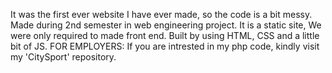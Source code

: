 It was the first ever website I have ever made, so the code is a bit messy.
Made during 2nd semester in web engineering project.
It is a static site, We were only required to made front end. Built by using HTML, CSS and a little bit of JS.
FOR EMPLOYERS:
If you are intrested in my php code, kindly visit my 'CitySport' repository.

